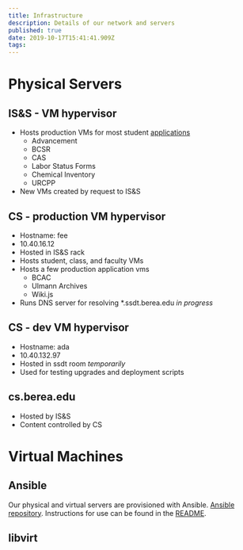 ```yaml
---
title: Infrastructure
description: Details of our network and servers
published: true
date: 2019-10-17T15:41:41.909Z
tags: 
---
```


# Physical Servers

## IS&S - VM hypervisor

* Hosts production VMs for most student [applications](/applications)
	* Advancement
	* BCSR
	* CAS
	* Labor Status Forms
	* Chemical Inventory
	* URCPP
* New VMs created by request to IS&S

## CS - production VM hypervisor
* Hostname: fee
* 10.40.16.12
* Hosted in IS&S rack
* Hosts student, class, and faculty VMs
* Hosts a few production application vms  
	* BCAC
	* Ulmann Archives
	* Wiki.js
* Runs DNS server for resolving \*.ssdt.berea.edu *in progress*

## CS - dev VM hypervisor
* Hostname: ada
* 10.40.132.97
* Hosted in ssdt room *temporarily*
* Used for testing upgrades and deployment scripts

## cs.berea.edu
* Hosted by IS&S
* Content controlled by CS


# Virtual Machines

## Ansible

Our physical and virtual servers are provisioned with Ansible. [Ansible repository](https://bitbucket.org/laborstudents/ansible_proj/src/master/). Instructions for use can be found in the [README](https://bitbucket.org/laborstudents/ansible_proj/src/master/README.md).

## libvirt
